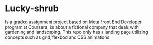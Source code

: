 # Lucky-shrub
Is a graded assignment project based on Meta Front End Developer program at Coursera, its about a fictional company that deals with gardening and landscaping. This repo only has a landing page utilizing concepts such as grid, flexbod and CSS animations
